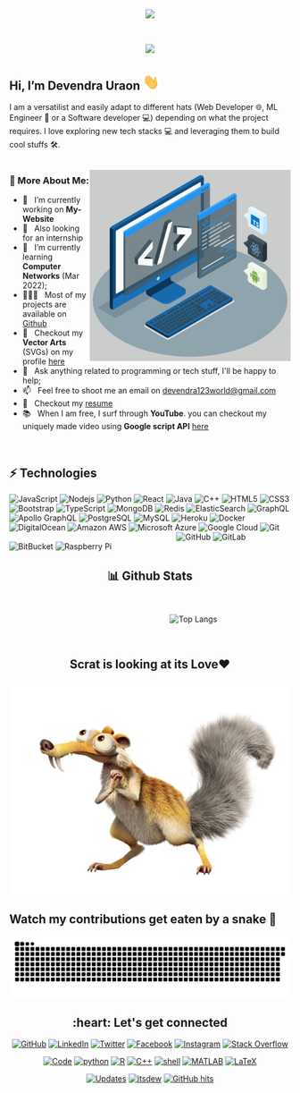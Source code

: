 
<h1 align="center">
  <a href="https://git.io/typing-svg">
    <img src="https://readme-typing-svg.herokuapp.com/?lines=Hello,+There!+👋;This+is+Devendra+Uraon;Nice+to+meet+you!&center=true&size=33">
    <p align="centre">
  <img src="https://capsule-render.vercel.app/api?type=waving&color=gradient&height=60&section=footer"/>
</p>
  </a>
</h1>



## Hi, I’m Devendra Uraon <img src="https://github.com/itsdew/Live-in-Action/blob/main/Actions/wave.gif" width="30px">



I am a versatilist and easily adapt to different hats (Web Developer 🌐, ML Engineer 🤖 or a Software developer 💻) depending on what the project requires. I love exploring new tech stacks 💻 and leveraging them to build cool stuffs 🛠️. 
<br/>
<br/>

<img align="right" alt="GIF" src="https://github.com/itsdew/Live-in-Action/blob/main/Actions/techstack.gif" width="360px"/>
  
### 🧐 More About Me:

- 🔭 &nbsp; I’m currently working on **My-Website**
- 🤝 &nbsp; Also looking for an internship
- 🌱 &nbsp; I’m currently learning **Computer Networks** (Mar 2022); 
- 👨🏻‍💻 &nbsp; Most of my projects are available on [Github](https://github.com/itsdew?tab=repositories)
- 🎨 &nbsp; Checkout my **Vector Arts** (SVGs) on my profile [here](https://instagram.com/dew_code_)
- 💬 &nbsp; Ask anything related to programming or tech stuff, I'll be happy to help;
- 📫 &nbsp; Feel free to shoot me an email on [devendra123world@gmail.com](mailto:devendra123world@gmail.com)
- 📝 &nbsp; Checkout my [resume](https://drive.google.com/file/d/1w0a0dba46ph1R_dAKOkRTJKrulSuOdcn/view?usp=sharing)
- 📚 &nbsp; When I am free, I surf through **YouTube**. you can checkout my uniquely made video using **Google script API** [here](https://www.youtube.com/watch?v=OrydNeJQMHk)

<br>

  
  ## ⚡ Technologies

![JavaScript](https://img.shields.io/badge/-JavaScript-black?style=flat-square&logo=javascript)
![Nodejs](https://img.shields.io/badge/-Nodejs-black?style=flat-square&logo=Node.js)
![Python](https://img.shields.io/badge/-Python-black?style=flat-square&logo=Python)
![React](https://img.shields.io/badge/-React-black?style=flat-square&logo=react)
![Java](https://img.shields.io/badge/-java-E34A86?style=flat-square&logo=java)
![C++](https://img.shields.io/badge/-C++-00599C?style=flat-square&logo=c)
![HTML5](https://img.shields.io/badge/-HTML5-E34F26?style=flat-square&logo=html5&logoColor=white)
![CSS3](https://img.shields.io/badge/-CSS3-1572B6?style=flat-square&logo=css3)
![Bootstrap](https://img.shields.io/badge/-Bootstrap-563D7C?style=flat-square&logo=bootstrap)
![TypeScript](https://img.shields.io/badge/-TypeScript-007ACC?style=flat-square&logo=typescript)
![MongoDB](https://img.shields.io/badge/-MongoDB-black?style=flat-square&logo=mongodb)
![Redis](https://img.shields.io/badge/-Redis-black?style=flat-square&logo=Redis)
![ElasticSearch](https://img.shields.io/badge/-ElasticSearch-005571?style=flat-square&logo=elasticsearch)
![GraphQL](https://img.shields.io/badge/-GraphQL-E10098?style=flat-square&logo=graphql)
![Apollo GraphQL](https://img.shields.io/badge/-Apollo%20GraphQL-311C87?style=flat-square&logo=apollo-graphql)
![PostgreSQL](https://img.shields.io/badge/-PostgreSQL-336791?style=flat-square&logo=postgresql)
![MySQL](https://img.shields.io/badge/-MySQL-black?style=flat-square&logo=mysql)
![Heroku](https://img.shields.io/badge/-Heroku-430098?style=flat-square&logo=heroku)
![Docker](https://img.shields.io/badge/-Docker-black?style=flat-square&logo=docker)
![DigitalOcean](https://img.shields.io/badge/-Digital%20Ocean-darkblue?style=flat-square&logo=digitalocean)
![Amazon AWS](https://img.shields.io/badge/Amazon%20AWS-232F3E?style=flat-square&logo=amazon-aws)
![Microsoft Azure](https://img.shields.io/badge/Microsoft%20Azure-232F7E?style=flat-square&logo=microsoft-azure)
![Google Cloud](https://img.shields.io/badge/Google%20Cloud-black?style=flat-square&logo=google-cloud)
![Git](https://img.shields.io/badge/-Git-black?style=flat-square&logo=git)
&nbsp;&nbsp;&nbsp;&nbsp;&nbsp;&nbsp;&nbsp;&nbsp;&nbsp;&nbsp;&nbsp;&nbsp;&nbsp;&nbsp;&nbsp;&nbsp;&nbsp;&nbsp;&nbsp;&nbsp;&nbsp;&nbsp;&nbsp;&nbsp;&nbsp;&nbsp;&nbsp;&nbsp;&nbsp;&nbsp;&nbsp;&nbsp;&nbsp;&nbsp;&nbsp;&nbsp;&nbsp;&nbsp;&nbsp;&nbsp;&nbsp;&nbsp;&nbsp;&nbsp;&nbsp;&nbsp;&nbsp;&nbsp;&nbsp;&nbsp;&nbsp;&nbsp;&nbsp;&nbsp;&nbsp;&nbsp;&nbsp;&nbsp;&nbsp;&nbsp;&nbsp;&nbsp;&nbsp;&nbsp;&nbsp;&nbsp;&nbsp;&nbsp;&nbsp;&nbsp;&nbsp;&nbsp;&nbsp;&nbsp;&nbsp;&nbsp;![GitHub](https://img.shields.io/badge/-GitHub-181717?style=flat-square&logo=github)
![GitLab](https://img.shields.io/badge/-GitLab-FCA121?style=flat-square&logo=gitlab)
![BitBucket](https://img.shields.io/badge/-BitBucket-darkblue?style=flat-square&logo=bitbucket)
![Raspberry Pi](https://img.shields.io/badge/-Raspberry%20Pi-C51A4A?style=flat-square&logo=Raspberry-Pi)
    
    

<h2 align="center"> 📊 Github Stats</h2>

<br>
  
&nbsp;&nbsp;&nbsp;&nbsp;&nbsp;&nbsp;&nbsp;&nbsp;&nbsp;&nbsp;&nbsp;&nbsp;&nbsp;&nbsp;&nbsp;&nbsp;&nbsp;&nbsp;&nbsp;&nbsp;&nbsp;&nbsp;&nbsp;&nbsp;&nbsp;&nbsp;&nbsp;&nbsp;&nbsp;&nbsp;&nbsp;&nbsp;&nbsp;&nbsp;&nbsp;&nbsp;&nbsp;&nbsp;&nbsp;&nbsp;&nbsp;&nbsp;&nbsp;&nbsp;&nbsp;&nbsp;&nbsp;&nbsp;&nbsp;&nbsp;&nbsp;&nbsp;&nbsp;&nbsp;&nbsp;&nbsp;&nbsp;&nbsp;&nbsp;&nbsp;&nbsp;&nbsp;&nbsp;&nbsp;&nbsp;&nbsp;&nbsp;&nbsp;&nbsp;&nbsp;&nbsp;&nbsp;&nbsp;![Top Langs](https://github-readme-stats.vercel.app/api/top-langs/?username=itsdew&hide=TeX&layout=compact)

<br>
    
<h2 align="center"> Scrat is looking at its Love❤️</h2>

![](https://github.com/itsdew/Live-in-Action/blob/main/Squirrel.png)

## Watch my contributions get eaten by a snake 🐍
![snake gif](https://github.com/itsdew/Live-in-Action/blob/main/Actions/github-comit-snake-eater.svg)

<h2 align="center">:heart: Let's get connected</h2>


<p align="center">
    <a href="https://github.com/itsdew" target="_blank"><img alt="GitHub" src="https://img.shields.io/badge/-@itsdew-181717?style=flat-square&logo=GitHub&logoColor=white"></a>
    <a href="https://www.linkedin.com/in/devendra-u-1a733595" target="_blank"><img alt="LinkedIn" src="https://img.shields.io/badge/-LinkedIn-0077B5?style=flat-square&logo=Linkedin&logoColor=white"></a>
    <a href="https://twitter.com/DevendraUraon" target="_blank"><img alt="Twitter" src="https://img.shields.io/badge/-Twitter-1ca0f1?style=flat-square&logo=Twitter&logoColor=white"></a>
    <a href="https://www.facebook.com/devendra.uraon.3" target="_blank"><img alt="Facebook" src="https://img.shields.io/badge/-Facebook-3b5998?style=flat-square&logo=Facebook&logoColor=white"></a>
    <a href="https://www.instagram.com/hey_its_me_dew" target="_blank"><img alt="Instagram" src="https://img.shields.io/badge/-Instagram-D7008A?style=flat-square&logo=Stack-Exchange&logoColor=white"></a>
    <a href="https://stackoverflow.com/users/17079445/devendra-uraon" target="_blank"><img alt="Stack Overflow" src="https://img.shields.io/badge/-Stack%20Overflow-FE7A16?style=flat-square&logo=Stack-Overflow&logoColor=white"></a>
</p>

<p align="center">
    <a href="https://github.com/itsdew?tab=repositories" target="_blank"><img alt="Code" src="https://img.shields.io/badge/-code-000000?style=flat-square&logo=Plex&logoColor=white"></a>
    <a href="https://github.com/itsdew?tab=repositories&language=python" target="_blank"><img alt="python" src="https://img.shields.io/badge/-python-3776AB?style=flat-square&logo=Python&logoColor=white"></a>
    <a href="https://github.com/itsdew?tab=repositories&language=r" target="_blank"><img alt="R" src="https://img.shields.io/badge/-R-276DC3?style=flat-square&logo=R&logoColor=white"></a>
    <a href="https://github.com/itsdew?tab=repositories&language=c%2B%2B" target="_blank"><img alt="C++" src="https://img.shields.io/badge/-C%2B%2B-00599C?style=flat-square&logo=C%2B%2B&logoColor=white"></a>
    <a href="https://github.com/itsdew?tab=repositories&language=shell" target="_blank"><img alt="shell" src="https://img.shields.io/badge/-shell-5391FE?style=flat-square&logo=PowerShell&logoColor=white"></a>
    <a href="https://github.com/itsdew?tab=repositories&language=matlab" target="_blank"><img alt="MATLAB" src="https://img.shields.io/badge/-MATLAB-0076A8?style=flat-square&logo=Mathworks&logoColor=white"></a>
    <a href="https://github.com/itsdew?tab=repositories&language=TeX" target="_blank"><img alt="LaTeX" src="https://img.shields.io/badge/-LaTeX-008080?style=flat-square&logo=LaTeX&logoColor=white"></a>
</p>

<p align="center">
    <a href="https://github.com/itsdew?tab=followers" target="_blank"><img alt="Updates" src="https://img.shields.io/badge/--000000?style=flat-square&logo=RSS&logoColor=white"></a>
    <a href="https://github.com/itsdew" target="_blank"><img alt="itsdew" src="https://badges.pufler.dev/visits/itsdew/itsdew?logo=GitHub&label=visits&color=success&logoColor=white&style=flat-square"/></a>
    <a href="https://github.com/itsdew/itsdew" target="_blank"><img alt="GitHub hits" src="https://img.shields.io/github/last-commit/itsdew/Live-in-Action?label=profile%20updated&style=flat-square"></a>
</p>


<!---
itsdew/itsdew is a ✨ special ✨ repository because its `README.md` (this file) appears on your GitHub profile.
You can click the Preview link to take a look at your changes.
--->
